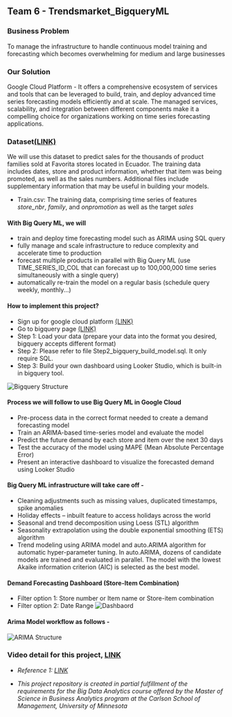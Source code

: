 ## Team 6 - Trendsmarket_BigqueryML

### Business Problem

To manage the infrastructure to handle continuous model training and forecasting which becomes overwhelming for medium and large businesses

### Our Solution

Google Cloud Platform - It offers a comprehensive ecosystem of services and tools that can be leveraged to build, train, and deploy advanced time series forecasting models efficiently and at scale. The managed services, scalability, and integration between different components make it a compelling choice for organizations working on time series forecasting applications.

### Dataset[(LINK)](<https://www.kaggle.com/competitions/store-sales-time-series-forecasting/data>)
We will use this dataset to predict sales for the thousands of product families sold at Favorita stores located in Ecuador. The training data includes dates, store and product information, whether that item was being promoted, as well as the sales numbers. Additional files include supplementary information that may be useful in building your models.
- Train.csv: The training data, comprising time series of features *store_nbr*, *family*, and *onpromotion* as well as the target *sales*


#### With Big Query ML, we will

- train and deploy time forecasting model such as ARIMA using SQL query
- fully manage and scale infrastructure to reduce complexity and accelerate time to production
- forecast multiple products in parallel with Big Query ML (use TIME_SERIES_ID_COL that can forecast up to 100,000,000 time series simultaneously with a single query)
- automatically re-train the model on a regular basis (schedule query weekly, monthly...)

#### How to implement this project?
- Sign up for google cloud platform [(LINK)](<https://cloud.google.com/?hl=en>)
- Go to bigquery page [(LINK)](<https://cloud.google.com/bigquery?hl=en>)
- Step 1: Load your data (prepare your data into the format you desired, bigquery accepts different format)
- Step 2: Please refer to file Step2_bigquery_build_model.sql. It only require SQL.
- Step 3: Build your own dashboard using Looker Studio, which is built-in in bigquery tool.
  
![Bigquery Structure](https://github.com/Cheng-Jessica/Trendsmarket_BigqueryML/blob/main/Structure_bigquery.jpg)


#### Process we will follow to use Big Query ML in Google Cloud
- Pre-process data in the correct format needed to create a demand forecasting model
- Train an ARIMA-based time-series model and evaluate the model
- Predict the future demand by each store and item over the next 30 days
- Test the accuracy of the model using MAPE (Mean Absolute Percentage Error)
- Present an interactive dashboard to visualize the forecasted demand using Looker Studio

#### Big Query ML infrastructure will take care off -
- Cleaning adjustments such as missing values, duplicated timestamps, spike anomalies
- Holiday effects – inbuilt feature to access holidays across the world
- Seasonal and trend decomposition using Loess (STL) algorithm
- Seasonality extrapolation using the double exponential smoothing (ETS) algorithm
- Trend modeling using ARIMA model and auto.ARIMA algorithm for automatic hyper-parameter tuning. In auto.ARIMA, dozens of candidate models are trained and evaluated in parallel. The model with the lowest Akaike information criterion (AIC) is selected as the best model.

#### Demand Forecasting Dashboard (Store-Item Combination)
- Filter option 1: Store number or Item name or Store-item combination
- Filter option 2: Date Range
![Dashbaord](https://github.com/Cheng-Jessica/Trendsmarket_BigqueryML/blob/main/Step3%20_Dashbaord.jpg)

#### Arima Model workflow as follows -
![ARIMA Structure](https://github.com/Cheng-Jessica/Trendsmarket_BigqueryML/blob/main/arima_structure.jpg)

### Video detail for this project, [LINK](<https://www.youtube.com/watch?v=6MRux_sKrtA&ab_channel=MSBA_Team>)

- *Reference 1: [LINK](<https://cloud.google.com/blog/topics/developers-practitioners/how-build-demand-forecasting-models-bigquery-ml>)*

- *This project repository is created in partial fulfillment of the requirements for the Big Data Analytics course offered by the Master of Science in Business Analytics program at the Carlson School of Management, University of Minnesota*

